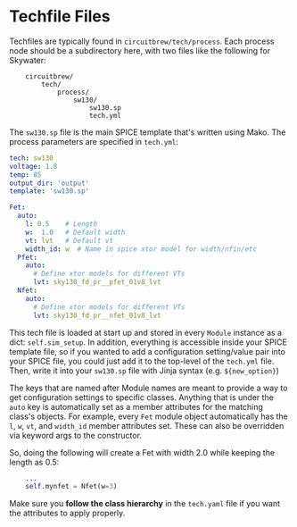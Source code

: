 
# Techfile Files
Techfiles are typically found in `circuitbrew/tech/process`.  Each process node should be a subdirectory here, with two files
like the following for Skywater:

```
    circuitbrew/
        tech/
            process/
                sw130/
                    sw130.sp
                    tech.yml
```

The `sw130.sp` file is the main SPICE template that's written using Mako.  The process parameters are specified in
`tech.yml`:

```yaml
tech: sw130
voltage: 1.8
temp: 85
output_dir: 'output'
template: 'sw130.sp'

Fet:
  auto:
    l: 0.5    # Length
    w:  1.0   # Default width
    vt: lvt   # Default vt 
    width_id: w  # Name in spice xtor model for width/nfin/etc
  Pfet:
    auto:
      # Define xtor models for different VTs
      lvt: sky130_fd_pr__pfet_01v8_lvt
  Nfet:
    auto:
      # Define xtor models for different VTs
      lvt: sky130_fd_pr__nfet_01v8_lvt

```
This tech file is loaded at start up and stored in every `Module` instance as a dict: 
`self.sim_setup`. In addition, everything is accessible inside your SPICE template
file, so if you wanted to add a configuration setting/value pair into your SPICE
file, you could just add it to the top-level of the `tech.yml` file.  Then, 
write it into your `sw130.sp` file with Jinja syntax (e.g. `${new_option}`)

The keys that are named after Module names are meant to provide a way to get 
configuration settings to specific classes.
Anything that is under the `auto` key is automatically set as a member attributes for
the matching class's objects.  For example, every `Fet` module object
automatically has the `l`, `w`, `vt`, and `width_id` member attributes set.
These can also be overridden via keyword args to the constructor.

So, doing the following will create a Fet with width 2.0 while keeping the length as 0.5:
``` py
    ...
    self.mynfet = Nfet(w=3)
```

Make sure you **follow the class hierarchy** in the `tech.yaml` file if you want the
attributes to apply properly.